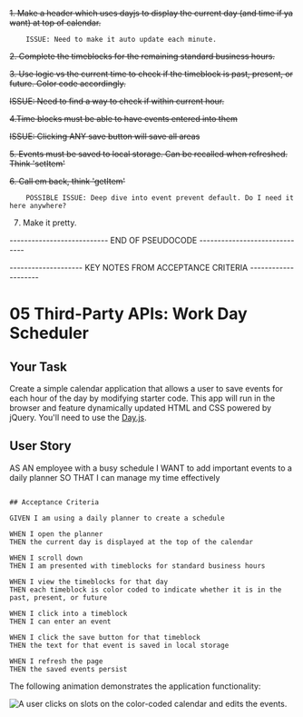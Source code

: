 ~~1. Make a header which uses dayjs to display the current day (and time if ya want) at top of calendar.~~  

```
    ISSUE: Need to make it auto update each minute.
```

~~2. Complete the timeblocks for the remaining standard business hours.~~

~~3. Use logic vs the current time to check if the timeblock is past, present, or future. Color code accordingly.~~

~~ISSUE: Need to find a way to check if within current hour.~~

~~4.Time blocks must be able to have events entered into them~~

~~ISSUE: Clicking ANY save button will save all areas~~

~~5. Events must be saved to local storage. Can be recalled when refreshed. Think 'setItem'~~

~~6. Call em back, think 'getItem'~~

```
    POSSIBLE ISSUE: Deep dive into event prevent default. Do I need it here anywhere?
```

7. Make it pretty.


--------------------------- END OF PSEUDOCODE ------------------------------

-------------------- KEY NOTES FROM ACCEPTANCE CRITERIA --------------------

# 05 Third-Party APIs: Work Day Scheduler

## Your Task

Create a simple calendar application that allows a user to save events for each hour of the day by modifying starter code. This app will run in the browser and feature dynamically updated HTML and CSS powered by jQuery. You'll need to use the [Day.js](https://day.js.org/en/).

## User Story

AS AN employee with a busy schedule
I WANT to add important events to a daily planner
SO THAT I can manage my time effectively

```

## Acceptance Criteria

GIVEN I am using a daily planner to create a schedule

WHEN I open the planner
THEN the current day is displayed at the top of the calendar

WHEN I scroll down
THEN I am presented with timeblocks for standard business hours

WHEN I view the timeblocks for that day
THEN each timeblock is color coded to indicate whether it is in the past, present, or future

WHEN I click into a timeblock
THEN I can enter an event

WHEN I click the save button for that timeblock
THEN the text for that event is saved in local storage

WHEN I refresh the page
THEN the saved events persist
```

The following animation demonstrates the application functionality:

<!-- @TODO: create ticket to review/update image) -->
![A user clicks on slots on the color-coded calendar and edits the events.](./Assets/05-third-party-apis-homework-demo.gif)